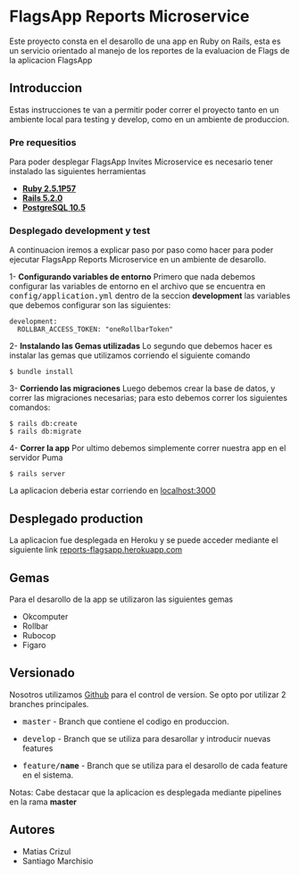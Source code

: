 # FlagsApp Reports Microservice

Este proyecto consta en el desarollo de una app en Ruby on Rails, esta es un servicio orientado al manejo de los reportes de la evaluacion de Flags de la aplicacion FlagsApp

## Introduccion

Estas instrucciones te van a permitir poder correr el proyecto tanto en un ambiente local para testing y develop, como en un ambiente de produccion.

### Pre requesitios

Para poder desplegar FlagsApp Invites Microservice es necesario tener instalado las siguientes herramientas

- [**Ruby 2.5.1P57**](https://www.ruby-lang.org/es/)
- [**Rails 5.2.0**](https://rubyonrails.org)
- [**PostgreSQL 10.5**](https://www.postgresql.org)

### Desplegado development y test

A continuacion iremos a explicar paso por paso como hacer para poder ejecutar FlagsApp Reports Microservice en un ambiente de desarollo.

1- **Configurando variables de entorno**
Primero que nada debemos configurar las variables de entorno en el archivo que se encuentra en <kbd>config/application.yml</kbd> dentro de la seccion **development** las variables que debemos configurar son las siguientes:
```
development:
  ROLLBAR_ACCESS_TOKEN: "oneRollbarToken"
```
2-  **Instalando las Gemas utilizadas**
Lo segundo que debemos hacer es instalar las gemas que utilizamos corriendo el siguiente comando
```
$ bundle install
```
3- **Corriendo las migraciones**
Luego debemos crear la base de datos, y correr las migraciones necesarias; para esto debemos correr los siguientes comandos:
```
$ rails db:create
$ rails db:migrate
```
4- **Correr la app**
Por ultimo debemos simplemente correr nuestra app en el servidor Puma
```
$ rails server
```
La aplicacion deberia estar corriendo en [localhost:3000](https://localhost:3000)

## Desplegado production

La aplicacion fue desplegada en Heroku y se puede acceder mediante el siguiente link [reports-flagsapp.herokuapp.com](https://reports-flagsapp.herokuapp.com)

## Gemas

Para el desarollo de la app se utilizaron las siguientes gemas

- Okcomputer
- Rollbar
- Rubocop
- Figaro

## Versionado

Nosotros utilizamos [Github](http://github.com/) para el control de version. Se opto por utilizar 2 branches principales.

- <kbd>master</kbd> - Branch que contiene el codigo en produccion.
- <kbd>develop</kbd> - Branch que se utiliza para desarollar y introducir nuevas features

- <kbd>feature/**name**</kbd> - Branch que se utiliza para el desarollo de cada feature en el sistema.

Notas: Cabe destacar que la aplicacion es desplegada mediante pipelines en la rama **master**

## Autores

* Matias Crizul
* Santiago Marchisio
